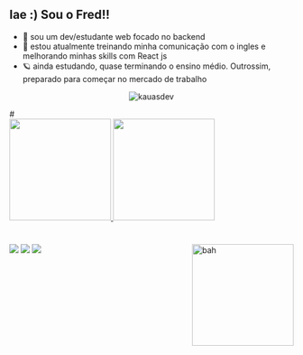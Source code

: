 ## Iae :) Sou o Fred!!

- 👀 sou um dev/estudante web focado no backend
- 🌱 estou atualmente treinando minha comunicação com o ingles e melhorando minhas skills com React js
- 🪐 ainda estudando, quase terminando o ensino médio. Outrossim, preparado para começar no mercado de trabalho
<p align="center"> <img src="https://komarev.com/ghpvc/?username=kauasdev&label=Profile%20views&color=0e75b6&style=flat" alt="kauasdev" /> </p>
#

<div>
    <a href="https://github.com/a32fred">
    <img height="180em" src="https://github-readme-stats.vercel.app/api?username=a32fred&show_icons=true&theme=dark&include_all_commits=true&count_private=true"/>
    <img height="180em" src="https://github-readme-stats.vercel.app/api/top-langs/?username=a32fred&layout=compact&langs_count=7&theme=dark"/>
</div>
 
#
    
<div>
        <a href="https://instagram.com/a32fred" target="_blank"><img src="https://img.shields.io/badge/-Instagram-%23E4405F?style=for-the-badge&logo=instagram&logoColor=white" target="_blank"></a>
        <a href = "mailto:fredericocarlos.a32@gmail.com"><img src="https://img.shields.io/badge/-Gmail-%23333?style=for-the-badge&logo=gmail&logoColor=white" target="_blank"></a>
        <a href="https://www.linkedin.com/in/frederico-carlos-barroso-lima-verde-5b3243207/" target="_blank"><img src="https://img.shields.io/badge/-LinkedIn-%230077B5?style=for-the-badge&logo=linkedin&logoColor=white" target="_blank"></a>
 <img align="right" height="180em" alt="bah" src="https://cdn.discordapp.com/attachments/851489344224755742/881607909128175666/output_zTpI7d.gif">
</div>
